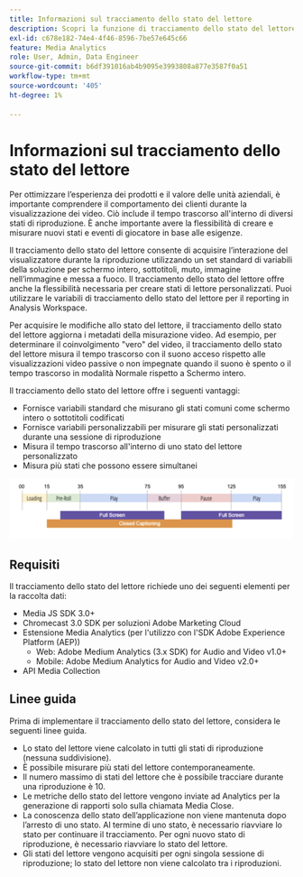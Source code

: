 ```yaml
---
title: Informazioni sul tracciamento dello stato del lettore
description: Scopri la funzione di tracciamento dello stato del lettore, compresi i requisiti e le linee guida per l’implementazione e il reporting degli stati del lettore.
exl-id: c678e182-74e4-4f46-8596-7be57e645c66
feature: Media Analytics
role: User, Admin, Data Engineer
source-git-commit: b6df391016ab4b9095e3993808a877e3587f0a51
workflow-type: tm+mt
source-wordcount: '405'
ht-degree: 1%

---
```


# Informazioni sul tracciamento dello stato del lettore

Per ottimizzare l’esperienza dei prodotti e il valore delle unità aziendali, è importante comprendere il comportamento dei clienti durante la visualizzazione dei video. Ciò include il tempo trascorso all&#39;interno di diversi stati di riproduzione.  È anche importante avere la flessibilità di creare e misurare nuovi stati e eventi di giocatore in base alle esigenze.

Il tracciamento dello stato del lettore consente di acquisire l’interazione del visualizzatore durante la riproduzione utilizzando un set standard di variabili della soluzione per schermo intero, sottotitoli, muto, immagine nell’immagine e messa a fuoco.  Il tracciamento dello stato del lettore offre anche la flessibilità necessaria per creare stati di lettore personalizzati. Puoi utilizzare le variabili di tracciamento dello stato del lettore per il reporting in Analysis Workspace.

Per acquisire le modifiche allo stato del lettore, il tracciamento dello stato del lettore aggiorna i metadati della misurazione video. Ad esempio, per determinare il coinvolgimento &quot;vero&quot; del video, il tracciamento dello stato del lettore misura il tempo trascorso con il suono acceso rispetto alle visualizzazioni video passive o non impegnate quando il suono è spento o il tempo trascorso in modalità Normale rispetto a Schermo intero.

Il tracciamento dello stato del lettore offre i seguenti vantaggi:

* Fornisce variabili standard che misurano gli stati comuni come schermo intero o sottotitoli codificati
* Fornisce variabili personalizzabili per misurare gli stati personalizzati durante una sessione di riproduzione
* Misura il tempo trascorso all&#39;interno di uno stato del lettore personalizzato
* Misura più stati che possono essere simultanei

![Tracciamento dello stato del lettore](assets/player_state_tracking.png)

## Requisiti

Il tracciamento dello stato del lettore richiede uno dei seguenti elementi per la raccolta dati:
* Media JS SDK 3.0+
* Chromecast 3.0 SDK per soluzioni Adobe Marketing Cloud
* Estensione Media Analytics (per l&#39;utilizzo con l&#39;SDK Adobe Experience Platform (AEP))
   * Web: Adobe Medium Analytics (3.x SDK) for Audio and Video v1.0+
   * Mobile: Adobe Medium Analytics for Audio and Video v2.0+
* API Media Collection

## Linee guida

Prima di implementare il tracciamento dello stato del lettore, considera le seguenti linee guida.

* Lo stato del lettore viene calcolato in tutti gli stati di riproduzione (nessuna suddivisione).
* È possibile misurare più stati del lettore contemporaneamente.
* Il numero massimo di stati del lettore che è possibile tracciare durante una riproduzione è 10.
* Le metriche dello stato del lettore vengono inviate ad Analytics per la generazione di rapporti solo sulla chiamata Media Close.
* La conoscenza dello stato dell’applicazione non viene mantenuta dopo l’arresto di uno stato. Al termine di uno stato, è necessario riavviare lo stato per continuare il tracciamento. Per ogni nuovo stato di riproduzione, è necessario riavviare lo stato del lettore.
* Gli stati del lettore vengono acquisiti per ogni singola sessione di riproduzione; lo stato del lettore non viene calcolato tra i riproduzioni.
